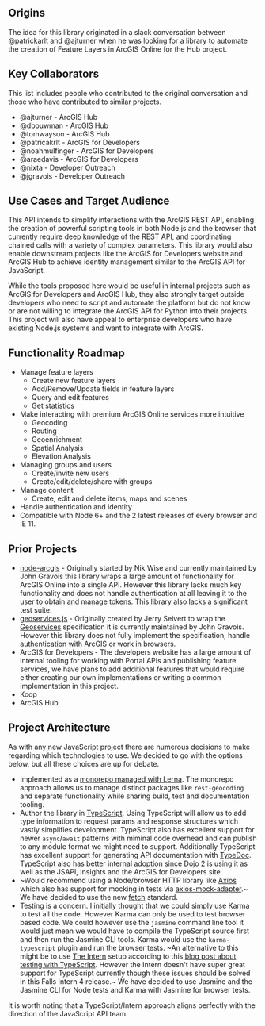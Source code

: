## Origins

The idea for this library originated in a slack conversation between @patrickarlt and @ajturner when he was looking for a library to automate the creation of Feature Layers in ArcGIS Online for the Hub project.

## Key Collaborators

This list includes people who contributed to the original conversation and those who have contributed to similar projects.

* @ajturner - ArcGIS Hub
* @dbouwman - ArcGIS Hub
* @tomwayson - ArcGIS Hub
* @patricakrlt - ArcGIS for Developers
* @noahmulfinger - ArcGIS for Developers
* @araedavis - ArcGIS for Developers
* @nixta - Developer Outreach
* @jgravois - Developer Outreach

## Use Cases and Target Audience

This API intends to simplify interactions with the ArcGIS REST API, enabling the creation of powerful scripting tools in both Node.js and the browser that currently require deep knowledge of the REST API, and coordinating chained calls with a variety of complex parameters. This library would also enable downstream projects like the ArcGIS for Developers website and ArcGIS Hub to achieve identity management similar to the ArcGIS API for JavaScript.

While the tools proposed here would be useful in internal projects such as ArcGIS for Developers and ArcGIS Hub, they also strongly target outside developers who need to script and automate the platform but do not know or are not willing to integrate the ArcGIS API for Python into their projects. This project will also have appeal to enterprise developers who have existing Node.js systems and want to integrate with ArcGIS.

## Functionality Roadmap

* Manage feature layers
   * Create new feature layers
   * Add/Remove/Update fields in feature layers
   * Query and edit features
   * Get statistics
* Make interacting with premium ArcGIS Online services more intuitive
   * Geocoding
   * Routing
   * Geoenrichment
   * Spatial Analysis
   * Elevation Analysis
* Managing groups and users
   * Create/invite new users
   * Create/edit/delete/share with groups
* Manage content
   * Create, edit and delete items, maps and scenes
* Handle authentication and identity
* Compatible with Node 6+ and the 2 latest releases of every browser and IE 11.

## Prior Projects

* [node-arcgis](https://github.com/Esri/node-arcgis) - Originally started by Nik Wise and currently maintained by John Gravois this library wraps a large amount of functionality for ArcGIS Online into a single API. However this library lacks much key functionality and does not handle authentication at all leaving it to the user to obtain and manage tokens. This library also lacks a significant test suite.
* [geoservices.js](https://github.com/Esri/geoservices-js) - Originally created by Jerry Seivert to wrap the [Geoservices](https://geoservices.github.io/) specification it is currently maintained by John Gravois. However this library does not fully implement the specification, handle authentication with ArcGIS or work in browsers.
* ArcGIS for Developers - The developers website has a large amount of internal tooling for working with Portal APIs and publishing feature services, we have plans to add additional features that would require either creating our own implementations or writing a common implementation in this project.
* Koop
* ArcGIS Hub

## Project Architecture

As with any new JavaScript project there are numerous decisions to make regarding which technologies to use. We decided to go with the options below, but all these choices are up for debate.

* Implemented as a [monorepo managed with Lerna](https://lernajs.io/). The monorepo approach allows us to manage distinct packages like `rest-geocoding` and separate functionality while sharing build, test and documentation tooling.
* Author the library in [TypeScript](https://www.typescriptlang.org/). Using TypeScript will allow us to add type information to request params and response structures which vastly simplifies development. TypeScript also has excellent support for newer `async`/`await` patterns with miminal code overhead and can publish to any module format we might need to support. Additionally TypeScript has excellent support for generating API documentation with [TypeDoc](http://typedoc.org/). TypeScript also has better internal adoption since Dojo 2 is using it as well as the JSAPI, Insights and the ArcGIS for Developers site.
* ~Would recommend using a Node/browser HTTP library like [Axios](https://github.com/mzabriskie/axios) which also has support for mocking in tests via [axios-mock-adapter](https://github.com/ctimmerm/axios-mock-adapter).~ We have decided to use the new [fetch](https://fetch.spec.whatwg.org/) standard.
* Testing is a concern. I initially thought that we could simply use Karma to test all the code. However Karma can only be used to test browser based code. We could however use the `jasmine` command line tool it would just mean we would have to compile the TypeScript source first and then run the Jasmine CLI tools. Karma would use the `karma-typescript` plugin and run the browser tests. ~An alternative to this might be to use [The Intern](https://theintern.github.io/) setup according to this [blog post about testing with TypeScript](https://www.sitepen.com/blog/2015/03/24/testing-typescript-with-intern/). However the Intern doesn't have super great support for TypeScript currently though these issues should be solved in this Falls Intern 4 release.~ We have decided to use Jasmine and the Jasmine CLI for Node tests and Karma with Jasmine for browser tests.

It is worth noting that a TypeScript/Intern approach aligns perfectly with the direction of the JavaScript API team.
